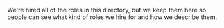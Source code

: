 We're hired all of the roles in this directory, but we keep them here so people can see what kind of roles we hire for and how we describe them.

